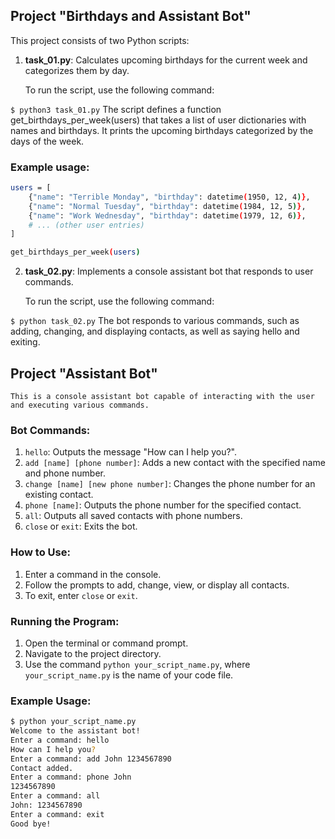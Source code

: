 ## Project "Birthdays and Assistant Bot"

This project consists of two Python scripts:

1. **task_01.py**: Calculates upcoming birthdays for the current week and categorizes them by day.

   To run the script, use the following command:

```$ python3 task_01.py```
    The script defines a function get_birthdays_per_week(users) that takes a list of user dictionaries with names and birthdays. It prints the upcoming birthdays categorized by the days of the week.

### Example usage:
```bash
users = [
    {"name": "Terrible Monday", "birthday": datetime(1950, 12, 4)},
    {"name": "Normal Tuesday", "birthday": datetime(1984, 12, 5)},
    {"name": "Work Wednesday", "birthday": datetime(1979, 12, 6)},
    # ... (other user entries)
]

get_birthdays_per_week(users)
```

2. **task_02.py**: Implements a console assistant bot that responds to user commands.

    To run the script, use the following command:

```$ python task_02.py```
    The bot responds to various commands, such as adding, changing, and displaying contacts, as well as saying hello and exiting.

## Project "Assistant Bot"
    This is a console assistant bot capable of interacting with the user and executing various commands.

### Bot Commands:

1. `hello`: Outputs the message "How can I help you?".
2. `add [name] [phone number]`: Adds a new contact with the specified name and phone number.
3. `change [name] [new phone number]`: Changes the phone number for an existing contact.
4. `phone [name]`: Outputs the phone number for the specified contact.
5. `all`: Outputs all saved contacts with phone numbers.
6. `close` or `exit`: Exits the bot.

### How to Use:

1. Enter a command in the console.
2. Follow the prompts to add, change, view, or display all contacts.
3. To exit, enter `close` or `exit`.

### Running the Program:

1. Open the terminal or command prompt.
2. Navigate to the project directory.
3. Use the command `python your_script_name.py`, where `your_script_name.py` is the name of your code file.

### Example Usage:
```bash
$ python your_script_name.py
Welcome to the assistant bot!
Enter a command: hello
How can I help you?
Enter a command: add John 1234567890
Contact added.
Enter a command: phone John
1234567890
Enter a command: all
John: 1234567890
Enter a command: exit
Good bye!
```